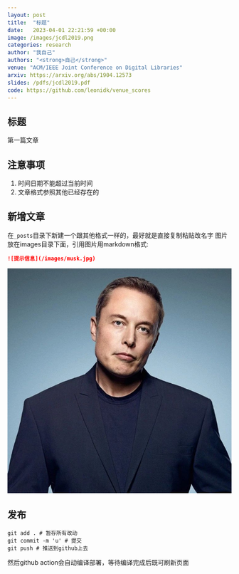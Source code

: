 ```yaml
---
layout: post
title:  "标题"
date:   2023-04-01 22:21:59 +00:00
image: /images/jcdl2019.png
categories: research
author: "我自己"
authors: "<strong>自己</strong>"
venue: "ACM/IEEE Joint Conference on Digital Libraries"
arxiv: https://arxiv.org/abs/1904.12573
slides: /pdfs/jcdl2019.pdf
code: https://github.com/leonidk/venue_scores
---
```


## 标题
第一篇文章

## 注意事项
1. 时间日期不能超过当前时间
2. 文章格式参照其他已经存在的

## 新增文章
在`_posts`目录下新建一个跟其他格式一样的，最好就是直接复制粘贴改名字
图片放在images目录下面，引用图片用markdown格式:
```md
![提示信息](/images/musk.jpg)
```
![这是一张图片](/images/musk.jpg)

## 发布
```shell
git add . # 暂存所有改动
git commit -m 'u' # 提交
git push # 推送到github上去
```
然后github action会自动编译部署，等待编译完成后既可刷新页面